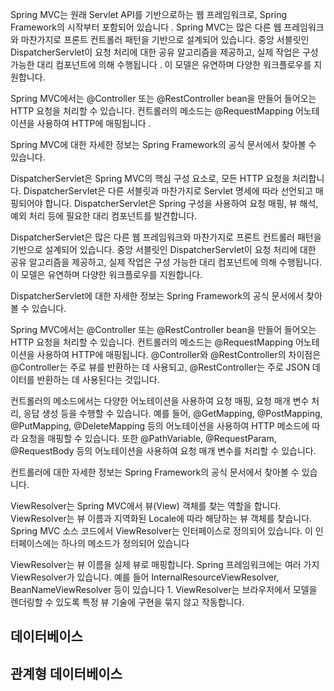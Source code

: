 Spring MVC는 원래 Servlet API를 기반으로하는 웹 프레임워크로, Spring Framework의 시작부터 포함되어 있습니다 . Spring MVC는 많은 다른 웹 프레임워크와 마찬가지로 프론트 컨트롤러 패턴을 기반으로 설계되어 있습니다. 중앙 서블릿인 DispatcherServlet이 요청 처리에 대한 공유 알고리즘을 제공하고, 실제 작업은 구성 가능한 대리 컴포넌트에 의해 수행됩니다 . 이 모델은 유연하며 다양한 워크플로우를 지원합니다.

Spring MVC에서는 @Controller 또는 @RestController bean을 만들어 들어오는 HTTP 요청을 처리할 수 있습니다. 컨트롤러의 메소드는 @RequestMapping 어노테이션을 사용하여 HTTP에 매핑됩니다 .

Spring MVC에 대한 자세한 정보는 Spring Framework의 공식 문서에서 찾아볼 수 있습니다.


DispatcherServlet은 Spring MVC의 핵심 구성 요소로, 모든 HTTP 요청을 처리합니다. DispatcherServlet은 다른 서블릿과 마찬가지로 Servlet 명세에 따라 선언되고 매핑되어야 합니다. DispatcherServlet은 Spring 구성을 사용하여 요청 매핑, 뷰 해석, 예외 처리 등에 필요한 대리 컴포넌트를 발견합니다.

DispatcherServlet은 많은 다른 웹 프레임워크와 마찬가지로 프론트 컨트롤러 패턴을 기반으로 설계되어 있습니다. 중앙 서블릿인 DispatcherServlet이 요청 처리에 대한 공유 알고리즘을 제공하고, 실제 작업은 구성 가능한 대리 컴포넌트에 의해 수행됩니다. 이 모델은 유연하며 다양한 워크플로우를 지원합니다.

DispatcherServlet에 대한 자세한 정보는 Spring Framework의 공식 문서에서 찾아볼 수 있습니다.

Spring MVC에서는 @Controller 또는 @RestController bean을 만들어 들어오는 HTTP 요청을 처리할 수 있습니다. 컨트롤러의 메소드는 @RequestMapping 어노테이션을 사용하여 HTTP에 매핑됩니다. @Controller와 @RestController의 차이점은 @Controller는 주로 뷰를 반환하는 데 사용되고, @RestController는 주로 JSON 데이터를 반환하는 데 사용된다는 것입니다.

컨트롤러의 메소드에서는 다양한 어노테이션을 사용하여 요청 매핑, 요청 매개 변수 처리, 응답 생성 등을 수행할 수 있습니다. 예를 들어, @GetMapping, @PostMapping, @PutMapping, @DeleteMapping 등의 어노테이션을 사용하여 HTTP 메소드에 따라 요청을 매핑할 수 있습니다. 또한 @PathVariable, @RequestParam, @RequestBody 등의 어노테이션을 사용하여 요청 매개 변수를 처리할 수 있습니다.

컨트롤러에 대한 자세한 정보는 Spring Framework의 공식 문서에서 찾아볼 수 있습니다.

ViewResolver는 Spring MVC에서 뷰(View) 객체를 찾는 역할을 합니다. ViewResolver는 뷰 이름과 지역화된 Locale에 따라 해당하는 뷰 객체를 찾습니다. Spring MVC 소스 코드에서 ViewResolver는 인터페이스로 정의되어 있습니다. 이 인터페이스에는 하나의 메소드가 정의되어 있습니다

ViewResolver는 뷰 이름을 실제 뷰로 매핑합니다. Spring 프레임워크에는 여러 가지 ViewResolver가 있습니다. 예를 들어 InternalResourceViewResolver, BeanNameViewResolver 등이 있습니다 1. ViewResolver는 브라우저에서 모델을 렌더링할 수 있도록 특정 뷰 기술에 구현을 묶지 않고 작동합니다.

## 데이터베이스


## 관계형 데이터베이스

